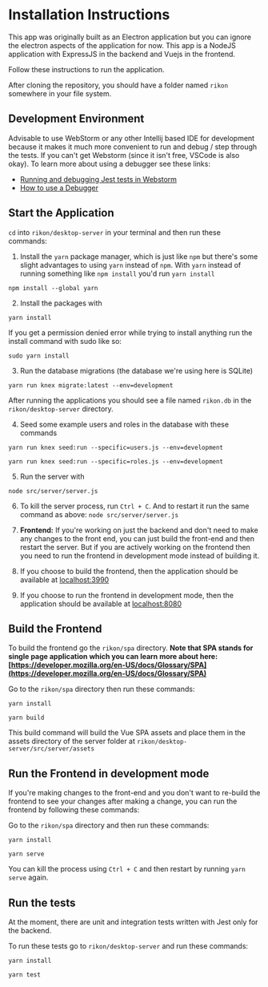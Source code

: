 # Installation Instructions

This app was originally built as an Electron application but you can ignore the electron aspects of the application for now. This app is a NodeJS application with ExpressJS in the backend and Vuejs in the frontend.

Follow these instructions to run the application. 

After cloning the repository, you should have a folder named `rikon` somewhere in your file system.

## Development Environment
Advisable to use WebStorm or any other Intellij based IDE for development because it makes it much more convenient to run and debug / step through the tests. If you can't get Webstorm (since it isn't free, VSCode is also okay). To learn more about using a debugger see these links:

- [Running and debugging Jest tests in Webstorm](https://www.youtube.com/watch?v=rwfW412t6ag)
- [How to use a Debugger](https://www.youtube.com/watch?v=7qZBwhSlfOo)

## Start the Application

`cd` into `rikon/desktop-server` in your terminal and then run these commands:

1. Install the `yarn` package manager, which is just like `npm` but there's some slight advantages to using `yarn` instead of `npm`. With `yarn` instead of running something like `npm install` you'd run `yarn install`

```
npm install --global yarn
```

2. Install the packages with
```
yarn install
```

If you get a permission denied error while trying to install anything  run the install command with sudo like so:

```
sudo yarn install
```

3. Run the database migrations (the database we're using here is SQLite)
```
yarn run knex migrate:latest --env=development
```
After running the applications you should see a file named `rikon.db` in the `rikon/desktop-server` directory.

4. Seed some example users and roles in the database with these commands
```
yarn run knex seed:run --specific=users.js --env=development
```

```
yarn run knex seed:run --specific=roles.js --env=development
````

5. Run the server with
```
node src/server/server.js
```

6. To kill the server process, run `Ctrl + C`. And to restart it run the same command as above: `node src/server/server.js`

7. **Frontend:** If you're working on just the backend and don't need to make any changes to the front end, you can just build the front-end and then restart the server. But if you are actively working on the frontend then you need to run the frontend in development mode instead of building it. 

8. If you choose to build the frontend, then the application should be available at [localhost:3990](http://localhost:3990)

9. If you choose to run the frontend in development mode, then the application should be available at [localhost:8080](http://localhost:8080)

## Build the Frontend

To build the frontend go the `rikon/spa` directory. **Note that SPA stands for single page application which you can learn more about here: [https://developer.mozilla.org/en-US/docs/Glossary/SPA](https://developer.mozilla.org/en-US/docs/Glossary/SPA)**

Go to the `rikon/spa` directory then run these commands:

```
yarn install
```

```
yarn build
```

This build command will build the Vue SPA assets and place them in the assets directory of the server folder at `rikon/desktop-server/src/server/assets`

## Run the Frontend in development mode
If you're making changes to the front-end and you don't want to re-build the frontend to see your changes after making a change, you can run the frontend by following these commands:

Go to the `rikon/spa` directory and then run these commands:
```
yarn install
```

```
yarn serve
```

You can kill the process using `Ctrl + C` and then restart by running `yarn serve` again.

## Run the tests
At the moment, there are unit and integration tests written with Jest only for the backend. 

To run these tests go to `rikon/desktop-server` and run these commands:

```
yarn install
```

```
yarn test
```
